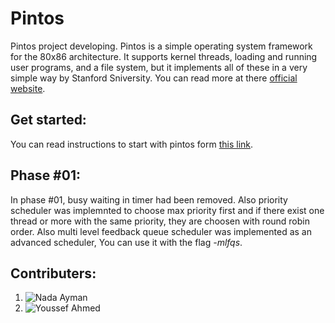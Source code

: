 # Pintos
Pintos project developing.
Pintos is a simple operating system framework for the 80x86 architecture. It supports kernel
threads, loading and running user programs, and a file system, but it implements all of these in a
very simple way by Stanford Sniversity. You can read more at there [official website](http://web.stanford.edu/class/cs140/projects/pintos/pintos_1.html#SEC1).

## Get started:
You can read instructions to start with pintos form [this link](https://drive.google.com/open?id=1dhuX93CvdsnNU3NsV6cZgpYulnm93F1D).

## Phase #01:
In phase #01, busy waiting in timer had been removed. Also priority scheduler was implemnted to choose max priority first and if there exist one thread or more with the same priority, they are choosen with round robin order.
Also multi level feedback queue scheduler was implemented as an advanced scheduler, You can use it with the flag _-mlfqs_.


## Contributers:
1. ![Nada Ayman](https://github.com/N-Einstein) 
2. ![Youssef Ahmed](https://github.com/youssef-ahmed)
